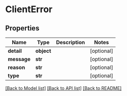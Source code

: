 # ClientError

## Properties
Name | Type | Description | Notes
------------ | ------------- | ------------- | -------------
**detail** | **object** |  | [optional] 
**message** | **str** |  | [optional] 
**reason** | **str** |  | [optional] 
**type** | **str** |  | [optional] 

[[Back to Model list]](../README.md#documentation-for-models) [[Back to API list]](../README.md#documentation-for-api-endpoints) [[Back to README]](../README.md)


